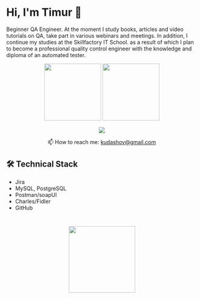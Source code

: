 # Hi, I'm Timur 👋
Beginner QA Engineer. At the moment I study books, articles and video tutorials on QA, take part in various webinars and meetings. In addition, I continue my studies at the Skillfactory IT School. as a result of which I plan to become a professional quality control engineer with the knowledge and diploma of an automated tester.

<p align='center'>
   <a href="https://github-readme-stats.vercel.app/api?username=ferfrat&show_icons=true&count_private=true"><img
           height=150
           src="https://github-readme-stats.vercel.app/api?username=ferfrat&show_icons=true&count_private=true"/></a>
   <a href="https://github.com/ferfrat/github-readme-stats"><img height=150
                                                                  src="https://github-readme-stats.vercel.app/api/top-langs/?username=ferfrat&layout=compact"/></a>
</p>

<p align='center'>
   <a href="https://www.linkedin.com/in/timurkudashov/">
       <img src="https://img.shields.io/badge/linkedin-%230077B5.svg?&style=for-the-badge&logo=linkedin&logoColor=white"/>
   </a>
  <p align='center'>
   📫 How to reach me: <a href='mailto:kudashov@gmail.com'>kudashov@gmail.com</a>
</p>

## 🛠 Technical Stack
*   Jira
*   MySQL, PostgreSQL
*   Postman/soapUI
*   Charles/Fidler
*   GitHub


<div align="center" style="margin: 40px 0">
   <a href="https://github.com/Ferfrat/github-profile-views-counter">
       <img width="175px" src="https://komarev.com/ghpvc/?username=romankh3&color=DE002D">
   </a>
</div>

